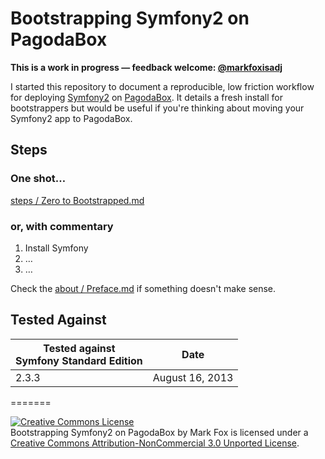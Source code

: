 Bootstrapping Symfony2 on PagodaBox
====

**This is a work in progress — feedback welcome: <a href="https://twitter.com/markfoxisadj" target="_new">@markfoxisadj</a>**

I started this repository to document a reproducible, low friction workflow for deploying  <a href="http://symfony.com/" target="_new">Symfony2</a> on <a href="http://pagodabox.com/" target="_new">PagodaBox</a>. It details a fresh install for bootstrappers but would be useful if you're thinking about moving your Symfony2 app to PagodaBox.

## Steps

### One shot…

[steps / Zero to Bootstrapped.md](steps/Zero%20to%20Bootstrapped.md)

### or, with commentary

1. Install Symfony
2. …
3. …

Check the [about / Preface.md](Preface.md) if something doesn't make sense.

## Tested Against

| Tested against<br/>Symfony Standard Edition | Date |
| --- | --- |
| 2.3.3 | August 16, 2013 |

=======

<a rel="license" href="http://creativecommons.org/licenses/by-nc/3.0/deed.en_US"><img alt="Creative Commons License" style="border-width:0" src="http://i.creativecommons.org/l/by-nc/3.0/88x31.png" /></a><br /><span xmlns:dct="http://purl.org/dc/terms/" href="http://purl.org/dc/dcmitype/Text" property="dct:title" rel="dct:type">Bootstrapping Symfony2 on PagodaBox</span> by <span xmlns:cc="http://creativecommons.org/ns#" property="cc:attributionName">Mark Fox</span> is licensed under a<br/><a rel="license" href="http://creativecommons.org/licenses/by-nc/3.0/deed.en_US">Creative Commons Attribution-NonCommercial 3.0 Unported License</a>.